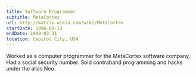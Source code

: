 ```yaml
---
title: Software Programmer
subtitle: MetaCortex
url: http://matrix.wikia.com/wiki/MetaCortex
startDate: 1996-09-13
endDate: 1999-03-31
location: Capitol City, USA
---
```


Worked as a computer programmer for the MetaCortex software company. Had a social security number. Sold contraband programming and hacks under the alias Neo.

